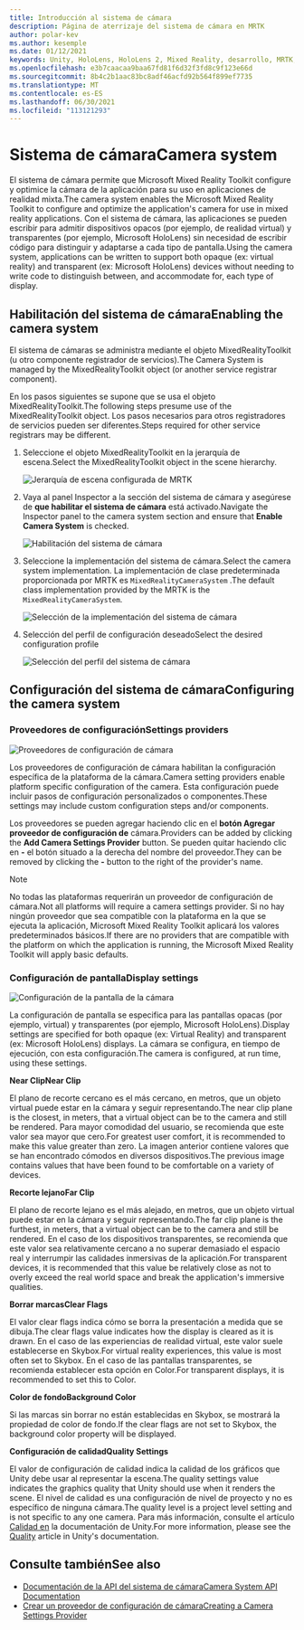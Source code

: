```yaml
---
title: Introducción al sistema de cámara
description: Página de aterrizaje del sistema de cámara en MRTK
author: polar-kev
ms.author: kesemple
ms.date: 01/12/2021
keywords: Unity, HoloLens, HoloLens 2, Mixed Reality, desarrollo, MRTK, cámara,
ms.openlocfilehash: e3b7caacaa9baa67fd81f6d32f3fd8c9f123e66d
ms.sourcegitcommit: 8b4c2b1aac83bc8adf46acfd92b564f899ef7735
ms.translationtype: MT
ms.contentlocale: es-ES
ms.lasthandoff: 06/30/2021
ms.locfileid: "113121293"
---
```

# <a name="camera-system"></a><span data-ttu-id="213c9-104">Sistema de cámara</span><span class="sxs-lookup"><span data-stu-id="213c9-104">Camera system</span></span>

<span data-ttu-id="213c9-105">El sistema de cámara permite que Microsoft Mixed Reality Toolkit configure y optimice la cámara de la aplicación para su uso en aplicaciones de realidad mixta.</span><span class="sxs-lookup"><span data-stu-id="213c9-105">The camera system enables the Microsoft Mixed Reality Toolkit to configure and optimize the application's camera for use in mixed reality applications.</span></span> <span data-ttu-id="213c9-106">Con el sistema de cámara, las aplicaciones se pueden escribir para admitir dispositivos opacos (por ejemplo, de realidad virtual) y transparentes (por ejemplo, Microsoft HoloLens) sin necesidad de escribir código para distinguir y adaptarse a cada tipo de pantalla.</span><span class="sxs-lookup"><span data-stu-id="213c9-106">Using the camera system, applications can be written to support both opaque (ex: virtual reality) and transparent (ex: Microsoft HoloLens) devices without needing to write code to distinguish between, and accommodate for, each type of display.</span></span>

## <a name="enabling-the-camera-system"></a><span data-ttu-id="213c9-107">Habilitación del sistema de cámara</span><span class="sxs-lookup"><span data-stu-id="213c9-107">Enabling the camera system</span></span>

<span data-ttu-id="213c9-108">El sistema de cámaras se administra mediante el objeto MixedRealityToolkit (u otro componente registrador de servicios).</span><span class="sxs-lookup"><span data-stu-id="213c9-108">The Camera System is managed by the MixedRealityToolkit object (or another service registrar component).</span></span>

<span data-ttu-id="213c9-109">En los pasos siguientes se supone que se usa el objeto MixedRealityToolkit.</span><span class="sxs-lookup"><span data-stu-id="213c9-109">The following steps presume use of the MixedRealityToolkit object.</span></span> <span data-ttu-id="213c9-110">Los pasos necesarios para otros registradores de servicios pueden ser diferentes.</span><span class="sxs-lookup"><span data-stu-id="213c9-110">Steps required for other service registrars may be different.</span></span>

1. <span data-ttu-id="213c9-111">Seleccione el objeto MixedRealityToolkit en la jerarquía de escena.</span><span class="sxs-lookup"><span data-stu-id="213c9-111">Select the MixedRealityToolkit object in the scene hierarchy.</span></span>

    ![Jerarquía de escena configurada de MRTK](../images/MRTK_ConfiguredHierarchy.png)

2. <span data-ttu-id="213c9-113">Vaya al panel Inspector a la sección del sistema de cámara y asegúrese de **que habilitar el sistema de cámara** está activado.</span><span class="sxs-lookup"><span data-stu-id="213c9-113">Navigate the Inspector panel to the camera system section and ensure that **Enable Camera System** is checked.</span></span>

    ![Habilitación del sistema de cámara](../images/camera-system/EnableCameraSystem.png)

3. <span data-ttu-id="213c9-115">Seleccione la implementación del sistema de cámara.</span><span class="sxs-lookup"><span data-stu-id="213c9-115">Select the camera system implementation.</span></span> <span data-ttu-id="213c9-116">La implementación de clase predeterminada proporcionada por MRTK es `MixedRealityCameraSystem` .</span><span class="sxs-lookup"><span data-stu-id="213c9-116">The default class implementation provided by the MRTK is the `MixedRealityCameraSystem`.</span></span>

    ![Selección de la implementación del sistema de cámara](../images/camera-system/SelectCameraSystemType.png)

4. <span data-ttu-id="213c9-118">Selección del perfil de configuración deseado</span><span class="sxs-lookup"><span data-stu-id="213c9-118">Select the desired configuration profile</span></span>

    ![Selección del perfil del sistema de cámara](../images/camera-system/SelectCameraProfile.png)

## <a name="configuring-the-camera-system"></a><span data-ttu-id="213c9-120">Configuración del sistema de cámara</span><span class="sxs-lookup"><span data-stu-id="213c9-120">Configuring the camera system</span></span>

### <a name="settings-providers"></a><span data-ttu-id="213c9-121">Proveedores de configuración</span><span class="sxs-lookup"><span data-stu-id="213c9-121">Settings providers</span></span>

![Proveedores de configuración de cámara](../images/camera-system/CameraSettingsProviders.png)

<span data-ttu-id="213c9-123">Los proveedores de configuración de cámara habilitan la configuración específica de la plataforma de la cámara.</span><span class="sxs-lookup"><span data-stu-id="213c9-123">Camera setting providers enable platform specific configuration of the camera.</span></span> <span data-ttu-id="213c9-124">Esta configuración puede incluir pasos de configuración personalizados o componentes.</span><span class="sxs-lookup"><span data-stu-id="213c9-124">These settings may include custom configuration steps and/or components.</span></span>

<span data-ttu-id="213c9-125">Los proveedores se pueden agregar haciendo clic en el **botón Agregar proveedor de configuración de** cámara.</span><span class="sxs-lookup"><span data-stu-id="213c9-125">Providers can be added by clicking the **Add Camera Settings Provider** button.</span></span> <span data-ttu-id="213c9-126">Se pueden quitar haciendo clic en **-** el botón situado a la derecha del nombre del proveedor.</span><span class="sxs-lookup"><span data-stu-id="213c9-126">They can be removed by clicking the **-** button to the right of the provider's name.</span></span>

> [!Note]
> <span data-ttu-id="213c9-127">No todas las plataformas requerirán un proveedor de configuración de cámara.</span><span class="sxs-lookup"><span data-stu-id="213c9-127">Not all platforms will require a camera settings provider.</span></span> <span data-ttu-id="213c9-128">Si no hay ningún proveedor que sea compatible con la plataforma en la que se ejecuta la aplicación, Microsoft Mixed Reality Toolkit aplicará los valores predeterminados básicos.</span><span class="sxs-lookup"><span data-stu-id="213c9-128">If there are no providers that are compatible with the platform on which the application is running, the Microsoft Mixed Reality Toolkit will apply basic defaults.</span></span>

### <a name="display-settings"></a><span data-ttu-id="213c9-129">Configuración de pantalla</span><span class="sxs-lookup"><span data-stu-id="213c9-129">Display settings</span></span>

![Configuración de la pantalla de la cámara](../images/camera-system/CameraDisplaySettings.png)

<span data-ttu-id="213c9-131">La configuración de pantalla se especifica para las pantallas opacas (por ejemplo, virtual) y transparentes (por ejemplo, Microsoft HoloLens).</span><span class="sxs-lookup"><span data-stu-id="213c9-131">Display settings are specified for both opaque (ex: Virtual Reality) and transparent (ex: Microsoft HoloLens) displays.</span></span> <span data-ttu-id="213c9-132">La cámara se configura, en tiempo de ejecución, con esta configuración.</span><span class="sxs-lookup"><span data-stu-id="213c9-132">The camera is configured, at run time, using these settings.</span></span>

<span data-ttu-id="213c9-133">**Near Clip**</span><span class="sxs-lookup"><span data-stu-id="213c9-133">**Near Clip**</span></span>

<span data-ttu-id="213c9-134">El plano de recorte cercano es el más cercano, en metros, que un objeto virtual puede estar en la cámara y seguir representando.</span><span class="sxs-lookup"><span data-stu-id="213c9-134">The near clip plane is the closest, in meters, that a virtual object can be to the camera and still be rendered.</span></span> <span data-ttu-id="213c9-135">Para mayor comodidad del usuario, se recomienda que este valor sea mayor que cero.</span><span class="sxs-lookup"><span data-stu-id="213c9-135">For greatest user comfort, it is recommended to make this value greater than zero.</span></span> <span data-ttu-id="213c9-136">La imagen anterior contiene valores que se han encontrado cómodos en diversos dispositivos.</span><span class="sxs-lookup"><span data-stu-id="213c9-136">The previous image contains values that have been found to be comfortable on a variety of devices.</span></span>

<span data-ttu-id="213c9-137">**Recorte lejano**</span><span class="sxs-lookup"><span data-stu-id="213c9-137">**Far Clip**</span></span>

<span data-ttu-id="213c9-138">El plano de recorte lejano es el más alejado, en metros, que un objeto virtual puede estar en la cámara y seguir representando.</span><span class="sxs-lookup"><span data-stu-id="213c9-138">The far clip plane is the furthest, in meters, that a virtual object can be to the camera and still be rendered.</span></span> <span data-ttu-id="213c9-139">En el caso de los dispositivos transparentes, se recomienda que este valor sea relativamente cercano a no superar demasiado el espacio real y interrumpir las calidades inmersivas de la aplicación.</span><span class="sxs-lookup"><span data-stu-id="213c9-139">For transparent devices, it is recommended that this value be relatively close as not to overly exceed the real world space and break the application's immersive qualities.</span></span>

<span data-ttu-id="213c9-140">**Borrar marcas**</span><span class="sxs-lookup"><span data-stu-id="213c9-140">**Clear Flags**</span></span>

<span data-ttu-id="213c9-141">El valor clear flags indica cómo se borra la presentación a medida que se dibuja.</span><span class="sxs-lookup"><span data-stu-id="213c9-141">The clear flags value indicates how the display is cleared as it is drawn.</span></span> <span data-ttu-id="213c9-142">En el caso de las experiencias de realidad virtual, este valor suele establecerse en Skybox.</span><span class="sxs-lookup"><span data-stu-id="213c9-142">For virtual reality experiences, this value is most often set to Skybox.</span></span> <span data-ttu-id="213c9-143">En el caso de las pantallas transparentes, se recomienda establecer esta opción en Color.</span><span class="sxs-lookup"><span data-stu-id="213c9-143">For transparent displays, it is recommended to set this to Color.</span></span>

<span data-ttu-id="213c9-144">**Color de fondo**</span><span class="sxs-lookup"><span data-stu-id="213c9-144">**Background Color**</span></span>

<span data-ttu-id="213c9-145">Si las marcas sin borrar no están establecidas en Skybox, se mostrará la propiedad de color de fondo.</span><span class="sxs-lookup"><span data-stu-id="213c9-145">If the clear flags are not set to Skybox, the background color property will be displayed.</span></span>

<span data-ttu-id="213c9-146">**Configuración de calidad**</span><span class="sxs-lookup"><span data-stu-id="213c9-146">**Quality Settings**</span></span>

<span data-ttu-id="213c9-147">El valor de configuración de calidad indica la calidad de los gráficos que Unity debe usar al representar la escena.</span><span class="sxs-lookup"><span data-stu-id="213c9-147">The quality settings value indicates the graphics quality that Unity should use when it renders the scene.</span></span> <span data-ttu-id="213c9-148">El nivel de calidad es una configuración de nivel de proyecto y no es específico de ninguna cámara.</span><span class="sxs-lookup"><span data-stu-id="213c9-148">The quality level is a project level setting and is not specific to any one camera.</span></span> <span data-ttu-id="213c9-149">Para más información, consulte el artículo [Calidad en](https://docs.unity3d.com/Manual/class-QualitySettings.html) la documentación de Unity.</span><span class="sxs-lookup"><span data-stu-id="213c9-149">For more information, please see the [Quality](https://docs.unity3d.com/Manual/class-QualitySettings.html) article in Unity's documentation.</span></span>

## <a name="see-also"></a><span data-ttu-id="213c9-150">Consulte también</span><span class="sxs-lookup"><span data-stu-id="213c9-150">See also</span></span>

- [<span data-ttu-id="213c9-151">Documentación de la API del sistema de cámara</span><span class="sxs-lookup"><span data-stu-id="213c9-151">Camera System API Documentation</span></span>](xref:Microsoft.MixedReality.Toolkit.CameraSystem)
- [<span data-ttu-id="213c9-152">Crear un proveedor de configuración de cámara</span><span class="sxs-lookup"><span data-stu-id="213c9-152">Creating a Camera Settings Provider</span></span>](create-settings-provider.md)
